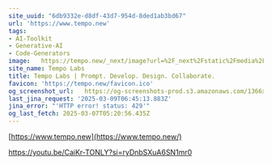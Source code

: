 ```yaml
---
site_uuid: "6db9332e-d8df-43d7-954d-8ded1ab3bd67"
url: 'https://www.tempo.new'
tags:
- AI-Toolkit
- Generative-AI
- Code-Generators
image:   https://tempo.new/_next/image?url=%2F_next%2Fstatic%2Fmedia%2Ftempo-editor.720457c1.webp&w=3840&q=75
site_name: Tempo Labs
title: Tempo Labs | Prompt. Develop. Design. Collaborate.
favicon: 'https://tempo.new/favicon.ico'
og_screenshot_url:   https://og-screenshots-prod.s3.amazonaws.com/1366x768/80/false/16cd4f14380c7d847ecf6957bc4ed12737eb620b1a6fc1c764582394cd44c96b.jpeg
last_jina_request: '2025-03-09T06:45:13.883Z'
jina_error: "'HTTP error! status: 429'"
og_last_fetch: 2025-03-07T05:20:56.435Z
---
```





[https://www.tempo.new](https://www.tempo.new/)

https://youtu.be/CaiKr-TONLY?si=ryDnbSXuA6SN1mr0
